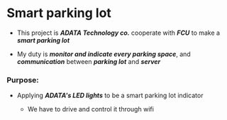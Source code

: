 # Smart parking lot

* This project is ***ADATA Technology co.*** cooperate with ***FCU*** to make a ***smart parking lot***

* My duty is ***monitor and indicate every parking space***, and ***communication*** between ***parking lot*** and ***server***

### Purpose:
  
* Applying ***ADATA's LED lights*** to be a smart parking lot indicator

  * We have to drive and control it through wifi

    

  


